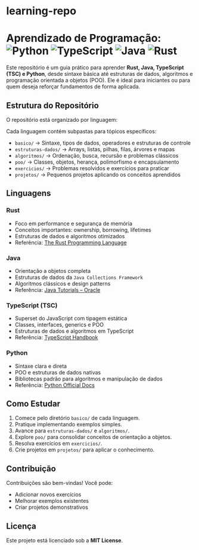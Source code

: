 # learning-repo

# Aprendizado de Programação: ![Python](https://img.shields.io/badge/Python-3776AB?logo=python&logoColor=white) ![TypeScript](https://img.shields.io/badge/TypeScript-3178C6?logo=typescript&logoColor=white) ![Java](https://img.shields.io/badge/Java-007396?logo=java&logoColor=white) ![Rust](https://img.shields.io/badge/Rust-000000?logo=rust&logoColor=white)

Este repositório é um guia prático para aprender **Rust, Java, TypeScript (TSC) e Python**, desde sintaxe básica até estruturas de dados, algoritmos e programação orientada a objetos (POO). Ele é ideal para iniciantes ou para quem deseja reforçar fundamentos de forma aplicada.

## Estrutura do Repositório

O repositório está organizado por linguagem:



Cada linguagem contém subpastas para tópicos específicos:

- `basico/` → Sintaxe, tipos de dados, operadores e estruturas de controle
- `estruturas-dados/` → Arrays, listas, pilhas, filas, árvores e mapas
- `algoritmos/` → Ordenação, busca, recursão e problemas clássicos
- `poo/` → Classes, objetos, herança, polimorfismo e encapsulamento
- `exercicios/` → Problemas resolvidos e exercícios para praticar
- `projetos/` → Pequenos projetos aplicando os conceitos aprendidos

## Linguagens

### Rust
- Foco em performance e segurança de memória
- Conceitos importantes: ownership, borrowing, lifetimes
- Estruturas de dados e algoritmos otimizados
- Referência: [The Rust Programming Language](https://doc.rust-lang.org/book/)

### Java
- Orientação a objetos completa
- Estruturas de dados da `Java Collections Framework`
- Algoritmos clássicos e design patterns
- Referência: [Java Tutorials – Oracle](https://docs.oracle.com/javase/tutorial/)

### TypeScript (TSC)
- Superset do JavaScript com tipagem estática
- Classes, interfaces, generics e POO
- Estruturas de dados e algoritmos em TypeScript
- Referência: [TypeScript Handbook](https://www.typescriptlang.org/docs/)

### Python
- Sintaxe clara e direta
- POO e estruturas de dados nativas
- Bibliotecas padrão para algoritmos e manipulação de dados
- Referência: [Python Official Docs](https://docs.python.org/3/)

## Como Estudar

1. Comece pelo diretório `basico/` de cada linguagem.
2. Pratique implementando exemplos simples.
3. Avance para `estruturas-dados/` e `algoritmos/`.
4. Explore `poo/` para consolidar conceitos de orientação a objetos.
5. Resolva exercícios em `exercicios/`.
6. Crie projetos em `projetos/` para aplicar o conhecimento.

## Contribuição

Contribuições são bem-vindas! Você pode:

- Adicionar novos exercícios
- Melhorar exemplos existentes
- Criar projetos demonstrativos

## Licença

Este projeto está licenciado sob a **MIT License**.

